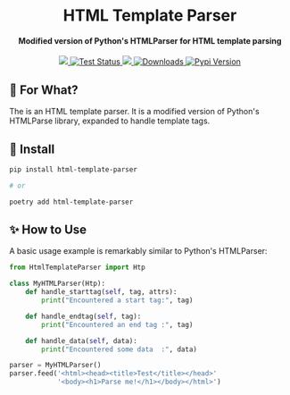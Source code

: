<h1 align="center">HTML Template Parser</h1>

<h4 align="center">Modified version of Python's HTMLParser for HTML template parsing</h4>

<p align="center">
  <a href="https://codecov.io/gh/Riverside-Healthcare/html-template-parser">
    <img src="https://codecov.io/gh/Riverside-Healthcare/html-template-parser/branch/master/graph/badge.svg?token=Chqq9Mai1h"/>
  </a>
  <a href="https://github.com/Riverside-Healthcare/html-template-parser/actions/workflows/test.yml">
    <img src="https://github.com/Riverside-Healthcare/html-template-parser/actions/workflows/test.yml/badge.svg" alt="Test Status">
  </a>
  <a href="https://www.codacy.com/gh/Riverside-Healthcare/html-template-parser/dashboard?utm_source=github.com&amp;utm_medium=referral&amp;utm_content=Riverside-Healthcare/html-template-parser&amp;utm_campaign=Badge_Grade">
    <img src="https://app.codacy.com/project/badge/Grade/43736e5b780a49d88d8ce588f5cfb9bc"/>
  </a>
  <a href="https://pepy.tech/project/html-template-parser">
    <img src="https://static.pepy.tech/badge/html-template-parser" alt="Downloads">
  </a>
  <a href="https://pypi.org/project/html-template-parser/">
    <img src="https://badgen.net/pypi/v/html-template-parser" alt="Pypi Version">
  </a>
</p>

## 🤔 For What?

The is an HTML template parser. It is a modified version of Python's HTMLParse library, expanded to handle template tags.


## 💾 Install

```sh
pip install html-template-parser

# or

poetry add html-template-parser
```

## ✨ How to Use

A basic usage example is remarkably similar to Python's HTMLParser:

```py
from HtmlTemplateParser import Htp

class MyHTMLParser(Htp):
    def handle_starttag(self, tag, attrs):
        print("Encountered a start tag:", tag)

    def handle_endtag(self, tag):
        print("Encountered an end tag :", tag)

    def handle_data(self, data):
        print("Encountered some data  :", data)

parser = MyHTMLParser()
parser.feed('<html><head><title>Test</title></head>'
            '<body><h1>Parse me!</h1></body></html>')

```
